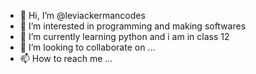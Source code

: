 - 👋 Hi, I’m @leviackermancodes
- 👀 I’m interested in programming and making softwares
- 🌱 I’m currently learning python and i am in class 12
- 💞️ I’m looking to collaborate on ...
- 📫 How to reach me ...

<!---
leviackermancodes/leviackermancodes is a ✨ special ✨ repository because its `README.md` (this file) appears on your GitHub profile.
You can click the Preview link to take a look at your changes.
--->

